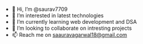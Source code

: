 - 👋 Hi, I’m @saurav7709
- 👀 I’m interested in latest technologies
- 🌱 I’m currently learning web development and DSA
- 💞️ I’m looking to collaborate on intresting projects
- 📫 Reach me on saauravagarwal18@gmail.com

<!---
saurav7709/saurav7709 is a ✨ special ✨ repository because its `README.md` (this file) appears on your GitHub profile.
You can click the Preview link to take a look at your changes.
--->
